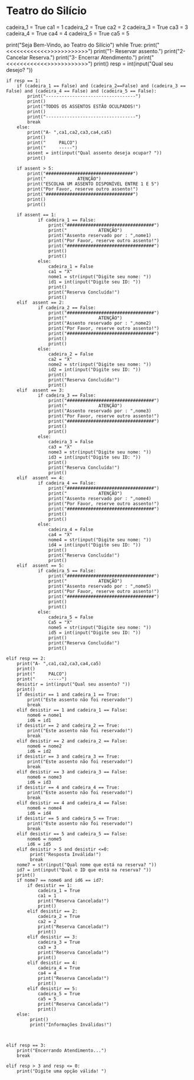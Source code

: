 # Teatro do Silício

cadeira_1 = True
ca1 = 1
cadeira_2 = True
ca2 = 2
cadeira_3 = True
ca3 = 3
cadeira_4 = True
ca4 = 4
cadeira_5 = True
ca5 = 5

print("Seja Bem-Vindo, ao Teatro do Silício")
while True:
    print("<<<<<<<<<<<<>>>>>>>>>>>>")
    print("1- Reservar assento.")
    print("2- Cancelar Reserva.")
    print("3- Encerrar Atendimento.")
    print("<<<<<<<<<<<<>>>>>>>>>>>>")
    print()
    resp = int(input("Qual seu desejo? "))
    
    
    if resp == 1:
        if (cadeira_1 == False) and (cadeira_2==False) and (cadeira_3 == False) and (cadeira_4 == False) and (cadeira_5 == False):
            print("----------------------------------")
            print()
            print("TODOS OS ASSENTOS ESTÃO OCULPADOS!")
            print()
            print("----------------------------------")
            break
        else:
            print("A- ",ca1,ca2,ca3,ca4,ca5)
            print()
            print("     PALCO")
            print("     -----")
            assent = int(input("Qual assento deseja ocupar? "))
            print()
            
        if assent > 5:
            print("#################################")
            print("            ATENÇÃO")
            print("ESCOLHA UM ASSENTO DISPONÍVEL ENTRE 1 E 5")
            print("Por Favor, reserve outro assento!")
            print("#################################")
            print()
            print()
            
        if assent == 1:
                if cadeira_1 == False:
                    print("#################################")
                    print("            ATENÇÃO")
                    print("Assento reservado por : ",nome1)
                    print("Por Favor, reserve outro assento!")
                    print("#################################")
                    print()
                    print()
                else: 
                    cadeira_1 = False
                    ca1 = "X"
                    nome1 = str(input("Digite seu nome: "))
                    id1 = int(input("Digite seu ID: "))
                    print()
                    print("Reserva Concluída!")
                    print()
        elif  assent == 2:
                if cadeira_2 == False:
                    print("#################################")
                    print("            ATENÇÃO")
                    print("Assento reservado por : ",nome2)
                    print("Por Favor, reserve outro assento!")
                    print("#################################")
                    print()
                    print()
                else: 
                    cadeira_2 = False
                    ca2 = "X"
                    nome2 = str(input("Digite seu nome: "))
                    id2 = int(input("Digite seu ID: "))
                    print()
                    print("Reserva Concluída!")
                    print()
        elif  assent == 3:
                if cadeira_3 == False:
                    print("#################################")
                    print("            ATENÇÃO")
                    print("Assento reservado por : ",nome3)
                    print("Por Favor, reserve outro assento!")
                    print("#################################")
                    print()
                    print()
                else: 
                    cadeira_3 = False
                    ca3 = "X"
                    nome3 = str(input("Digite seu nome: "))
                    id3 = int(input("Digite seu ID: "))
                    print()
                    print("Reserva Concluída!")
                    print()
        elif  assent == 4:
                if cadeira_4 == False:
                    print("#################################")
                    print("            ATENÇÃO")
                    print("Assento reservado por : ",nome4)
                    print("Por Favor, reserve outro assento!")
                    print("#################################")
                    print()
                    print()
                else: 
                    cadeira_4 = False
                    ca4 = "X"
                    nome4 = str(input("Digite seu nome: "))
                    id4 = int(input("Digite seu ID: "))
                    print()
                    print("Reserva Concluída!")
                    print()
        elif  assent == 5:
                if cadeira_5 == False:
                    print("#################################")
                    print("            ATENÇÃO")
                    print("Assento reservado por : ",nome5)
                    print("Por Favor, reserve outro assento!")
                    print("#################################")
                    print()
                    print()
                else: 
                    cadeira_5 = False
                    Ca5 = "X"
                    nome5 = str(input("Digite seu nome: "))
                    id5 = int(input("Digite seu ID: "))
                    print()
                    print("Reserva Concluída!")
                    print()

    elif resp == 2:
        print("A- ",ca1,ca2,ca3,ca4,ca5)
        print()
        print("     PALCO")
        print("     -----")
        desistir = int(input("Qual seu assento? "))
        print()
        if desistir == 1 and cadeira_1 == True:
            print("Este assento não foi reservado!")
            break
        elif desistir == 1 and cadeira_1 == False:
            nome6 = nome1
            id6 = id1
        if desistir == 2 and cadeira_2 == True:
            print("Este assento não foi reservado!")
            break
        elif desistir == 2 and cadeira_2 == False:
            nome6 = nome2
            id6 = id2
        if desistir == 3 and cadeira_3 == True:
            print("Este assento não foi reservado!")
            break
        elif desistir == 3 and cadeira_3 == False:
            nome6 = nome3
            id6 = id3
        if desistir == 4 and cadeira_4 == True:
            print("Este assento não foi reservado!")
            break
        elif desistir == 4 and cadeira_4 == False:
            nome6 = nome4
            id6 = id4
        if desistir == 5 and cadeira_5 == True:
            print("Este assento não foi reservado!")
            break
        elif desistir == 5 and cadeira_5 == False:
            nome6 = nome5
            id6 = id5
        elif desistir > 5 and desistir <=0:
             print("Resposta Inválida!")
             break
        nome7 = str(input("Qual nome que está na reserva? "))
        id7 = int(input("Qual o ID que está na reserva? "))
        print()
        if nome7 == nome6 and id6 == id7:
            if desistir == 1:
                cadeira_1 = True
                ca1 = 1
                print("Reserva Cancelada!")
                print()
            elif desistir == 2:
                cadeira_2 = True
                ca2 = 2
                print("Reserva Cancelada!")
                print()
            elif desistir == 3:
                cadeira_3 = True
                ca3 = 3
                print("Reserva Cancelada!")
                print()
            elif desistir == 4:
                cadeira_4 = True
                ca4 = 4
                print("Reserva Cancelada!")
                print()
            elif desistir == 5:
                cadeira_5 = True
                ca5 = 5
                print("Reserva Cancelada!")
                print()
        else:
             print()
             print("Informações Inválidas!")
                
        

    elif resp == 3:
        print("Encerrando Atendimento...")
        break

    elif resp > 3 and resp <= 0:
        print("Digite uma opção válida! ")